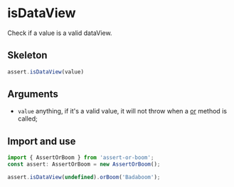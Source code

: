 # isDataView

Check if a value is a valid dataView.

## Skeleton

```ts
assert.isDataView(value)
```

## Arguments

- `value` anything, if it's a valid value, it will not throw when a [or](../or.md) method is called;

## Import and use

```ts
import { AssertOrBoom } from 'assert-or-boom';
const assert: AssertOrBoom = new AssertOrBoom();

assert.isDataView(undefined).orBoom('Badaboom');
```
